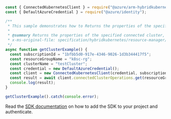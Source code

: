 ```javascript
const { ConnectedKubernetesClient } = require("@azure/arm-hybridkubernetes");
const { DefaultAzureCredential } = require("@azure/identity");

/**
 * This sample demonstrates how to Returns the properties of the specified connected cluster, including name, identity, properties, and additional cluster details.
 *
 * @summary Returns the properties of the specified connected cluster, including name, identity, properties, and additional cluster details.
 * x-ms-original-file: specification/hybridkubernetes/resource-manager/Microsoft.Kubernetes/stable/2021-10-01/examples/GetClusterExample.json
 */
async function getClusterExample() {
  const subscriptionId = "1bfbb5d0-917e-4346-9026-1d3b344417f5";
  const resourceGroupName = "k8sc-rg";
  const clusterName = "testCluster";
  const credential = new DefaultAzureCredential();
  const client = new ConnectedKubernetesClient(credential, subscriptionId);
  const result = await client.connectedClusterOperations.get(resourceGroupName, clusterName);
  console.log(result);
}

getClusterExample().catch(console.error);
```

Read the [SDK documentation](https://github.com/Azure/azure-sdk-for-js/blob/%40azure%2Farm-hybridkubernetes_2.0.1/sdk/hybridkubernetes/arm-hybridkubernetes/README.md) on how to add the SDK to your project and authenticate.
